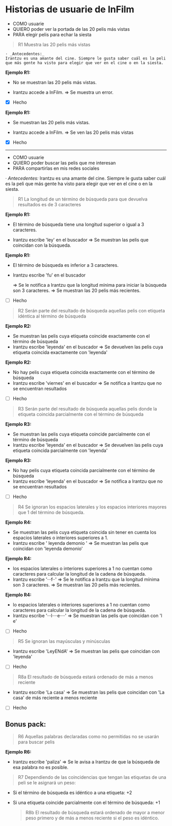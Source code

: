 # Historias de usuarie de InFilm

- COMO usuarie
- QUIERO poder ver la portada de las 20 pelis más vistas
- PARA elegir pelis para echar la siesta

> R1 Muestra las 20 pelis más vistas

    · _Antecedentes:_
    Irantzu es una amante del cine. Siempre le gusta saber cuál es la peli que más gente ha visto para elegir que ver en el cine o en la siesta.

**Ejemplo R1:**

- No se muestran las 20 pelis más vistas.

- Irantzu accede a InFilm. => Se muestra un error.

- [x] Hecho

**Ejemplo R1:**

- Se muestran las 20 pelis más vistas.

- Irantzu accede a InFilm. => Se ven las 20 pelis más vistas

- [x] Hecho

---

- COMO usuarie
- QUIERO poder buscar las pelis que me interesan
- PARA compartirlas en mis redes sociales

· _Antecedentes:_
Irantzu es una amante del cine. Siempre le gusta saber cuál es la peli que más gente ha visto para elegir que ver en el cine o en la siesta.

> R1 La longitud de un término de búsqueda para que devuelva resultados es de 3 caracteres

**Ejemplo R1:**

- El término de búsqueda tiene una longitud superior o igual a 3 caracteres.

- Irantzu escribe 'ley' en el buscador => Se muestran las pelis que coincidan con la búsqueda.

**Ejemplo R1:**

- El término de búsqueda es inferior a 3 caracteres.
- Irantzu escribe 'fu' en el buscador

  => Se le notifica a Irantzu que la longitud mínima para iniciar la búsqueda son 3 caracteres.
  => Se muestran las 20 pelis más recientes.

- [ ] Hecho

> R2 Serán parte del resultado de búsqueda aquellas pelis con etiqueta idéntica al término de búsqueda

**Ejemplo R2:**

- Se muestran las pelis cuya etiqueta coincide exactamente con el término de búsqueda
- Irantzu escribe 'leyenda' en el buscador
  => Se devuelven las pelis cuya etiqueta coincida exactamente con 'leyenda'

**Ejemplo R2:**

- No hay pelis cuya etiqueta coincida exactamente con el término de búsqueda
- Irantzu escribe 'viernes' en el buscador
  => Se notifica a Irantzu que no se encuentran resultados

- [ ] Hecho

> R3 Serán parte del resultado de búsqueda aquellas pelis donde la etiqueta coincida parcialmente con el término de búsqueda

**Ejemplo R3:**

- Se muestran las pelis cuya etiqueta coincide parcialmente con el término de búsqueda
- Irantzu escribe 'leyenda' en el buscador
  => Se devuelven las pelis cuya etiqueta coincida parcialmente con 'leyenda'

**Ejemplo R3:**

- No hay pelis cuya etiqueta coincida parcialmente con el término de búsqueda
- Irantzu escribe 'leyenda' en el buscador
  => Se notifica a Irantzu que no se encuentran resultados

- [ ] Hecho

> R4 Se ignoran los espacios laterales y los espacios interiores mayores que 1 del término de búsqueda.

**Ejemplo R4:**

- Se muestran las pelis cuya etiqueta coincida sin tener en cuenta los espacios laterales o interiores superiores a 1.
- Irantzu escribe ' leyenda demonio '
  => Se muestran las pelis que coincidan con 'leyenda demonio'

**Ejemplo R4:**

- los espacios laterales o interiores superiores a 1 no cuentan como caracteres para calcular la longitud de la cadena de búsqueda.
- Irantzu escribe '···f··'
  => Se le notifica a Irantzu que la longitud mínima son 3 caracteres.
  => Se muestran las 20 pelis más recientes.

**Ejemplo R4:**

- lo espacios laterales o interiores superiores a 1 no cuentan como caracteres para calcular la longitud de la cadena de búsqueda.
- Irantzu escribe '···l····e····'
  => Se muestran las pelis que coincidan con 'l e'

- [ ] Hecho

> R5 Se ignoran las mayúsculas y minúsculas

- Irantzu escribe 'LeyENdA'
  => Se muestran las pelis que coincidan con 'leyenda'

- [ ] Hecho

> R8a El resultado de búsqueda estará ordenado de más a menos reciente

- Irantzu escribe 'La casa'
  => Se muestran las pelis que coincidan con 'La casa' de más reciente a menos reciente

- [ ] Hecho

## Bonus pack:

> R6 Aquellas palabras declaradas como no permitidas no se usarán para buscar pelis

**Ejemplo R6:**

- Irantzu escribe 'paliza'
  => Se le avisa a Irantzu de que la búsqueda de esa palabra no es posible.

> R7 Dependiendo de las coincidencias que tengan las etiquetas de una peli se le asignará un peso:

- Si el término de búsqueda es idéntico a una etiqueta: +2

- Si una etiqueta coincide parcialmente con el término de búsqueda: +1

  > R8b El resultado de búsqueda estará ordenado de mayor a menor peso primero y de más a menos reciente si el peso es idéntico.
